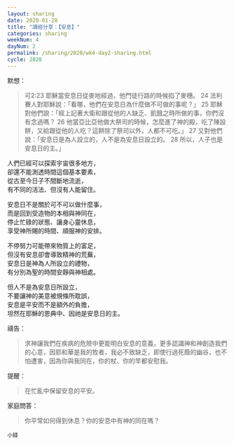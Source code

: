 ```yaml
---
layout: sharing
date: 2020-01-28
title: "讀經分享：【安息】"
categories: sharing
weekNum: 4
dayNum: 2
permalink: /sharing/2020/wk4-day2-sharing.html
cycle: 2020
---  
```


默想：
>可2:23 耶穌當安息日從麥地經過，他門徒行路的時候掐了麥穗。 24 法利賽人對耶穌說：「看哪，他們在安息日為什麼做不可做的事呢？」 25 耶穌對他們說：「經上記著大衛和跟從他的人缺乏、飢餓之時所做的事，你們沒有念過嗎？ 26 他當亞比亞他做大祭司的時候，怎麼進了神的殿，吃了陳設餅，又給跟從他的人吃？這餅除了祭司以外，人都不可吃。」 27 又對他們說：「安息日是為人設立的，人不是為安息日設立的。 28 所以，人子也是安息日的主。」  

人們已經可以探索宇宙很多地方，  
卻還不能測透時間這個基本要素，  
從古至今日子不間斷地流逝，  
有不同的活法、但沒有人能留住。  

安息日不是關於可不可以做什麼事，  
而是回到受造物的本相與神同在，  
停止忙碌的狀態、讓身心靈休息，  
享受神所賜的時間、順服神的安排。  

不停努力可能帶來物質上的富足，  
但沒有安息卻會導致精神的荒蕪，  
安息日是神為人所設立的禮物，  
有分別為聖的時間安靜與神相處。  

但人不是為安息日所設立，  
不要讓神的美意被規條所耽誤，  
安息是平安而不是額外的負擔，  
坦然在耶穌的恩典中、因祂是安息日的主。  

禱告：
>求神讓我們在疾病的危險中更能明白安息的意義，更多認識神和神創造我們的心意，因耶和華是我的牧者，我必不致缺乏，即使行過死蔭的幽谷，也不怕遭害，因為你與我同在，你的杖、你的竿都安慰我。  

提醒：
>在忙亂中保留安息的平安。  

家庭問答：
>你平常如何得到休息？你的安息中有神的同在嗎？  

`小錢`  
